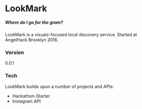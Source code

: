 # LookMark
##### Where do I go for the gram?

LookMark is a visuals-focused local discovery service.  Started at AngelHack Brooklyn 2016.

### Version
0.0.1

### Tech

LookMark builds upon a number of projects and APIs:

* Hackathon-Starter
* Instagram API